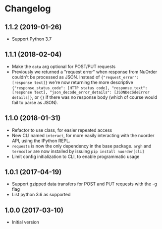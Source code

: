 # Changelog

## 1.1.2 (2019-01-26)

* Support Python 3.7

## 1.1.1 (2018-02-04)

* Make the `data` arg optional for POST/PUT requests
* Previously we returned a "request error" when response from NuOrder couldn't be processed as JSON. Instead of `{"request_error": [response text]}` we're now returning the more descriptive `{"response_status_code": [HTTP status code], "response_text": [response text], "json_decode_error_details": [JSONDecodeError details]}`, or `{}` if there was no response body (which of course would fail to parse as JSON).

## 1.1.0 (2018-01-31)

* Refactor to use class, for easier repeated access
* New CLI named `interact`, for more easily interacting with the nuorder API,
  using the IPython REPL.
* `requests` is now the only dependency in the base package. `argh` and `termcolor` are now installed by issuing `pip install nuorder[cli]`
* Limit config initialization to CLI, to enable programmatic usage


## 1.0.1 (2017-04-19)

* Support gzipped data transfers for POST and PUT requests with the -g flag
* List python 3.6 as supported

## 1.0.0 (2017-03-10)

* Initial version
